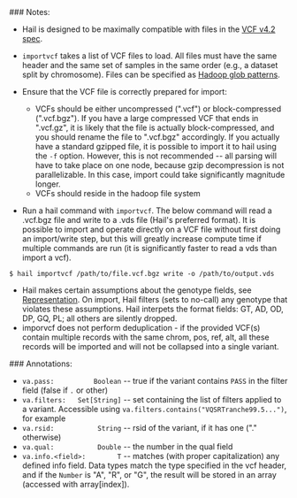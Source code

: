 <div class="cmdhead"></div>

<div class="description"></div>

<div class="synopsis"></div>

<div class="options"></div>

<div class="cmdsubsection">
### Notes:

 - Hail is designed to be maximally compatible with files in the [VCF v4.2 spec](https://samtools.github.io/hts-specs/VCFv4.2.pdf).

 - `importvcf` takes a list of VCF files to load.  All files must have the same header and the same set of samples in the same order (e.g., a dataset split by chromosome).  Files can be specified as [Hadoop glob patterns](#hadoopglob).
 
 - Ensure that the VCF file is correctly prepared for import:
   - VCFs should be either uncompressed (".vcf") or block-compressed (".vcf.bgz").  If you have a large compressed VCF that ends in ".vcf.gz", it is likely that the file is actually block-compressed, and you should rename the file to ".vcf.bgz" accordingly.  If you actually have a standard gzipped file, it is possible to import it to hail using the `-f` option.  However, this is not recommended -- all parsing will have to take place on one node, because gzip decompression is not parallelizable.  In this case, import could take significantly magnitude longer.
   - VCFs should reside in the hadoop file system
 - Run a hail command with `importvcf`.  The below command will read a .vcf.bgz file and write to a .vds file (Hail's preferred format).  It is possible to import and operate directly on a VCF file without first doing an import/write step, but this will greatly increase compute time if multiple commands are run (it is significantly faster to read a vds than import a vcf).
``` 
$ hail importvcf /path/to/file.vcf.bgz write -o /path/to/output.vds
```

 - Hail makes certain assumptions about the genotype fields, see [Representation](#Representation).  On import, Hail filters (sets to no-call) any genotype that violates these assumptions.  Hail interpets the format fields: GT, AD, OD, DP, GQ, PL; all others are silently dropped.
 - imporvcf does not perform deduplication - if the provided VCF(s) contain multiple records with the same chrom, pos, ref, alt, all these records will be imported and will not be collapsed into a single variant. 
</div>


<div class="cmdsubsection">
### <a name="importvcf_annotations"></a>Annotations:

 - `va.pass:          Boolean` -- true if the variant contains `PASS` in the filter field (false if `.` or other)
 - `va.filters:   Set[String]` -- set containing the list of filters applied to a variant.  Accessible using `va.filters.contains("VQSRTranche99.5...")`, for example
 - `va.rsid:           String` -- rsid of the variant, if it has one ("." otherwise)
 - `va.qual:           Double` -- the number in the qual field
 - `va.info.<field>:        T` -- matches (with proper capitalization) any defined info field.  Data types match the type specified in the vcf header, and if the `Number` is "A", "R", or "G", the result will be stored in an array (accessed with array\[index\]).
</div>
